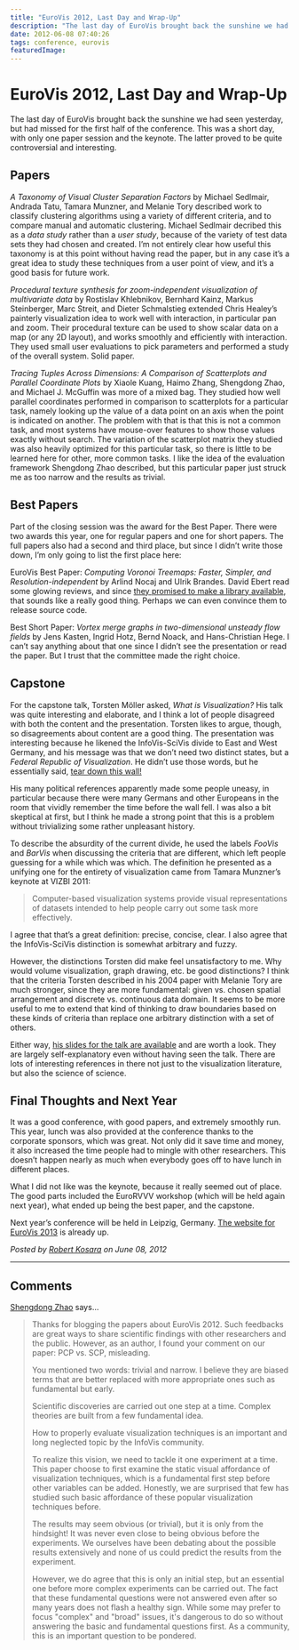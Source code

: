```yaml
---
title: "EuroVis 2012, Last Day and Wrap-Up"
description: "The last day of EuroVis brought back the sunshine we had seen yesterday, but had missed for the first half of the conference. This was a short day, with only one paper session and the keynote. The latter proved to be quite controversial and interesting."
date: 2012-06-08 07:40:26
tags: conference, eurovis
featuredImage: 
---
```


# EuroVis 2012, Last Day and Wrap-Up

The last day of EuroVis brought back the sunshine we had seen yesterday, but had missed for the first half of the conference. This was a short day, with only one paper session and the keynote. The latter proved to be quite controversial and interesting.

## Papers

<em>A Taxonomy of Visual Cluster Separation Factors</em> by Michael Sedlmair, Andrada Tatu, Tamara Munzner, and Melanie Tory described work to classify clustering algorithms using a variety of different criteria, and to compare manual and automatic clustering. Michael Sedlmair decribed this as a <em>data study</em> rather than a <em>user study</em>, because of the variety of test data sets they had chosen and created. I’m not entirely clear how useful this taxonomy is at this point without having read the paper, but in any case it’s a great idea to study these techniques from a user point of view, and it’s a good basis for future work.

<em>Procedural texture synthesis for zoom-independent visualization of multivariate data</em> by Rostislav Khlebnikov, Bernhard Kainz, Markus Steinberger, Marc Streit, and Dieter Schmalstieg extended Chris Healey’s painterly visualization idea to work well with interaction, in particular pan and zoom. Their procedural texture can be used to show scalar data on a map (or any 2D layout), and works smoothly and efficiently with interaction. They used small user evaluations to pick parameters and performed a study of the overall system. Solid paper.

<em>Tracing Tuples Across Dimensions: A Comparison of Scatterplots and Parallel Coordinate Plots</em> by Xiaole Kuang, Haimo Zhang, Shengdong Zhao, and Michael J. McGuffin was more of a mixed bag. They studied how well parallel coordinates performed in comparison to scatterplots for a particular task, namely looking up the value of a data point on an axis when the point is indicated on another. The problem with that is that this is not a common task, and most systems have mouse-over features to show those values exactly without search. The variation of the scatterplot matrix they studied was also heavily optimized for this particular task, so there is little to be learned here for other, more common tasks. I like the idea of the evaluation framework Shengdong Zhao described, but this particular paper just struck me as too narrow and the results as trivial.

## Best Papers

Part of the closing session was the award for the Best Paper. There were two awards this year, one for regular papers and one for short papers. The full papers also had a second and third place, but since I didn’t write those down, I’m only going to list the first place here:

EuroVis Best Paper: <em>Computing Voronoi Treemaps: Faster, Simpler, and Resolution-independent</em> by Arlind Nocaj and Ulrik Brandes. David Ebert read some glowing reviews, and since <a title="EuroVis 2012, Day 1" href="http://eagereyes.org/blog/2012/eurovis-2012-day-1">they promised to make a library available</a>, that sounds like a really good thing. Perhaps we can even convince them to release source code.

Best Short Paper: <em>Vortex merge graphs in two-dimensional unsteady flow fields</em> by Jens Kasten, Ingrid Hotz, Bernd Noack, and Hans-Christian Hege. I can’t say anything about that one since I didn’t see the presentation or read the paper. But I trust that the committee made the right choice.

## Capstone

For the capstone talk, Torsten Möller asked, <em>What is Visualization?</em> His talk was quite interesting and elaborate, and I think a lot of people disagreed with both the content and the presentation. Torsten likes to argue, though, so disagreements about content are a good thing. The presentation was interesting because he likened the InfoVis-SciVis divide to East and West Germany, and his message was that we don’t need two distinct states, but a <em>Federal Republic of Visualization</em>. He didn’t use those words, but he essentially said, <a href="http://en.wikipedia.org/wiki/Tear_down_this_wall!">tear down this wall!</a>

His many political references apparently made some people uneasy, in particular because there were many Germans and other Europeans in the room that vividly remember the time before the wall fell. I was also a bit skeptical at first, but I think he made a strong point that this is a problem without trivializing some rather unpleasant history.

To describe the absurdity of the current divide, he used the labels <em>FooVis</em> and <em>BarVis</em> when discussing the criteria that are different, which left people guessing for a while which was which. The definition he presented as a unifying one for the entirety of visualization came from Tamara Munzner’s keynote at VIZBI 2011:

>	Computer-based visualization systems provide visual representations of datasets intended to help people carry out some task more effectively.

I agree that that’s a great definition: precise, concise, clear. I also agree that the InfoVis-SciVis distinction is somewhat arbitrary and fuzzy.

However, the distinctions Torsten did make feel unsatisfactory to me. Why would volume visualization, graph drawing, etc. be good distinctions? I think that the criteria Torsten described in his 2004 paper with Melanie Tory are much stronger, since they are more fundamental: given vs. chosen spatial arrangement and discrete vs. continuous data domain. It seems to be more useful to me to extend that kind of thinking to draw boundaries based on these kinds of criteria than replace one arbitrary distinction with a set of others.

Either way, <a href="http://www.cs.sfu.ca/~torsten/Publications/eurovis_120608.pdf">his slides for the talk are available</a> and are worth a look. They are largely self-explanatory even without having seen the talk. There are lots of interesting references in there not just to the visualization literature, but also the science of science.

## Final Thoughts and Next Year

It was a good conference, with good papers, and extremely smoothly run. This year, lunch was also provided at the conference thanks to the corporate sponsors, which was great. Not only did it save time and money, it also increased the time people had to mingle with other researchers. This doesn’t happen nearly as much when everybody goes off to have lunch in different places.

What I did not like was the keynote, because it really seemed out of place. The good parts included the EuroRVVV workshop (which will be held again next year), what ended up being the best paper, and the capstone.

Next year’s conference will be held in Leipzig, Germany. <a href="http://eurovis2013.de/">The website for EuroVis 2013</a> is already up.


_Posted by <a href="/about">Robert Kosara</a> on June 08, 2012_


<aside class="comments">

---
## Comments

<a href="http://www.shengdongzhao.com" rel="nofollow noopener" target="_blank">Shengdong Zhao</a> says…
>	Thanks for blogging the papers about EuroVis 2012. Such feedbacks are great ways to share scientific findings with other researchers and the public. However, as an author, I found your comment on our paper: PCP vs. SCP, misleading. 
>	
>	You mentioned two words: trivial and narrow. I believe they are biased terms that are better replaced with more appropriate ones such as fundamental but early. 
>	
>	Scientific discoveries are carried out one step at a time. Complex theories are built from a few fundamental idea. 
>	
>	How to properly evaluate visualization techniques is an important and long neglected topic by the InfoVis community. 
>	
>	To realize this vision, we need to tackle it one experiment at a time. This paper choose to first examine the static visual affordance of visualization techniques, which is a fundamental first step before other variables can be added. Honestly, we are surprised that few has studied such basic affordance of these popular visualization techniques before.  
>	 
>	The results may seem obvious (or trivial), but it is only from the hindsight! It was never even close to being obvious before the experiments. We ourselves have been debating about the possible results extensively and none of us could predict the results from the experiment. 
>	
>	However, we do agree that this is only an initial step, but an essential one before more complex experiments can be carried out. The fact that these fundamental questions were not answered even after so many years does not flash a healthy sign. While some may prefer to focus "complex" and "broad" issues, it's dangerous to do so without answering the basic and fundamental questions first. As a community, this is an important question to be pondered.

</aside>

